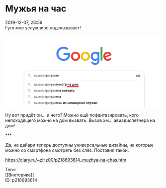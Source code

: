 Мужья на час
=============

   
 2019-12-07, 23:59   
  Гугл мне услужливо подсказывает!   
   
  ![](pics/EkudccY.png)    
   
 Ну вот придёт он... и чего? Можно ещё пофантазировать, кого непоходящего можно на дом вызвать. Вызов хм... авиадиспетчера на дом!   
   
 \*\*\*   
   
 Да, на дайари теперь доступны универсальные дизайны, на которые можно со смартфона смотреть без слёз. Поставил такой.   
    
 <https://diary.ru/~zHz00/p218693614_muzhya-na-chas.htm>   
   
 Теги:   
 [[Викторика]]   
 ID: p218693614